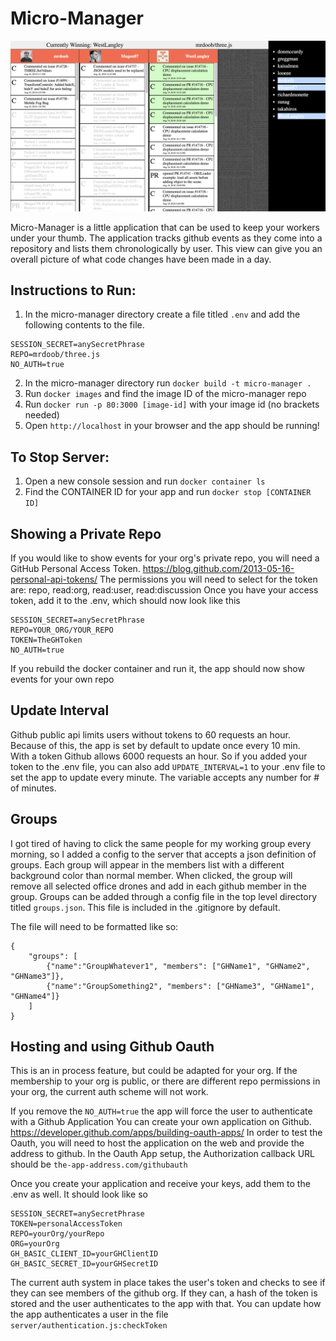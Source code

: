 #      Micro-Manager

![Micro-Manager](https://raw.githubusercontent.com/bakenator/micro-manager/master/public/example.png)

Micro-Manager is a little application that can be used to keep your workers under your thumb.
The application tracks github events as they come into a repository and lists them chronologically by user.
This view can give you an overall picture of what code changes have been made in a day.

## Instructions to Run:

1. In the micro-manager directory create a file titled `.env` and add the following contents to the file.

```
SESSION_SECRET=anySecretPhrase
REPO=mrdoob/three.js
NO_AUTH=true
```

2. In the micro-manager directory run `docker build -t micro-manager .`
3. Run `docker images` and find the image ID of the micro-manager repo
4. Run `docker run -p 80:3000 [image-id]` with your image id (no brackets needed)
5. Open `http://localhost` in your browser and the app should be running!


## To Stop Server:

1. Open a new console session and run `docker container ls`
2. Find the CONTAINER ID for your app and run `docker stop [CONTAINER ID]`


## Showing a Private Repo

If you would like to show events for your org's private repo, you will need a GitHub Personal Access Token.
https://blog.github.com/2013-05-16-personal-api-tokens/
The permissions you will need to select for the token are: repo, read:org, read:user, read:discussion
Once you have your access token, add it to the .env, which should now look like this
```
SESSION_SECRET=anySecretPhrase
REPO=YOUR_ORG/YOUR_REPO
TOKEN=TheGHToken
NO_AUTH=true
```

If you rebuild the docker container and run it, the app should now show events for your own repo

## Update Interval

Github public api limits users without tokens to 60 requests an hour.  Because of this, the app is set by default to update once every 10 min.  
With a token Github allows 6000 requests an hour.  So if you added your token to the .env file, you can also add
`UPDATE_INTERVAL=1` 
to your .env file to set the app to update every minute.  The variable accepts any number for # of minutes.


## Groups

I got tired of having to click the same people for my working group every morning, so I added a config to the server that accepts a json definition of groups.  Each group will appear in the members list with a different background color than normal member.  When clicked, the group will remove all selected office drones and add in each github member in the group.
Groups can be added through a config file in the top level directory titled `groups.json`.  This file is included in the .gitignore by default.

The file will need to be formatted like so:
```
{
	"groups": [
		{"name":"GroupWhatever1", "members": ["GHName1", "GHName2", "GHName3"]},
		{"name":"GroupSomething2", "members": ["GHName3", "GHName1", "GHName4"]}
	]
}
```


## Hosting and using Github Oauth

This is an in process feature, but could be adapted for your org.
If the membership to your org is public, or there are different repo permissions in your org, the current auth scheme will not work.

If you remove the `NO_AUTH=true` the app will force the user to authenticate with a Github Application
You can create your own application on Github. https://developer.github.com/apps/building-oauth-apps/
In order to test the Oauth, you will need to host the application on the web and provide the address to github.
In the Oauth App setup, the Authorization callback URL should be `the-app-address.com/githubauth`

Once you create your application and receive your keys, add them to the .env as well.  It should look like so
```
SESSION_SECRET=anySecretPhrase
TOKEN=personalAccessToken
REPO=yourOrg/yourRepo
ORG=yourOrg
GH_BASIC_CLIENT_ID=yourGHClientID
GH_BASIC_SECRET_ID=yourGHSecretID
```

The current auth system in place takes the user's token and checks to see if they can see members of the github org.  If they can, a hash of the token is stored and the user authenticates to the app with that.  You can update how the app authenticates a user in the file `server/authentication.js:checkToken`

